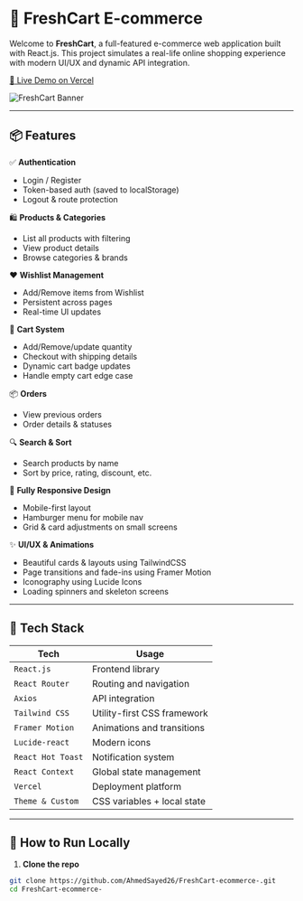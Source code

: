 # 🛒 FreshCart E-commerce

Welcome to **FreshCart**, a full-featured e-commerce web application built with React.js. This project simulates a real-life online shopping experience with modern UI/UX and dynamic API integration.

[🔴 Live Demo on Vercel](fresh-cart-ecommerce-swart.vercel.app)

![FreshCart Banner](https://user-images.githubusercontent.com/00000000/your-image-banner-link.png)

---

## 📦 Features

✅ **Authentication**  
- Login / Register  
- Token-based auth (saved to localStorage)  
- Logout & route protection  

🛍️ **Products & Categories**  
- List all products with filtering  
- View product details  
- Browse categories & brands  

❤️ **Wishlist Management**  
- Add/Remove items from Wishlist  
- Persistent across pages  
- Real-time UI updates  

🛒 **Cart System**  
- Add/Remove/update quantity  
- Checkout with shipping details  
- Dynamic cart badge updates  
- Handle empty cart edge case  

📦 **Orders**  
- View previous orders  
- Order details & statuses  

🔍 **Search & Sort**  
- Search products by name  
- Sort by price, rating, discount, etc.  

📱 **Fully Responsive Design**  
- Mobile-first layout  
- Hamburger menu for mobile nav  
- Grid & card adjustments on small screens  

✨ **UI/UX & Animations**  
- Beautiful cards & layouts using TailwindCSS  
- Page transitions and fade-ins using Framer Motion  
- Iconography using Lucide Icons  
- Loading spinners and skeleton screens

---

## 🧰 Tech Stack

| Tech             | Usage                           |
|------------------|----------------------------------|
| `React.js`        | Frontend library                 |
| `React Router`    | Routing and navigation           |
| `Axios`           | API integration                  |
| `Tailwind CSS`    | Utility-first CSS framework      |
| `Framer Motion`   | Animations and transitions       |
| `Lucide-react`    | Modern icons                     |
| `React Hot Toast` | Notification system              |
| `React Context`   | Global state management          |
| `Vercel`          | Deployment platform              |
| `Theme & Custom`  | CSS variables + local state      |

---

## 🚀 How to Run Locally

1. **Clone the repo**  
```bash
git clone https://github.com/AhmedSayed26/FreshCart-ecommerce-.git
cd FreshCart-ecommerce-
